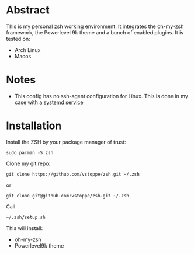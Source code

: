 # Abstract

This is my personal zsh working environment. It integrates the oh-my-zsh framework, the Powerlevel 9k theme and a bunch of enabled plugins. It is tested on:

- Arch Linux
- Macos

# Notes

- This config has no ssh-agent configuration for Linux. This is done in my case with a [systemd service](https://wiki.archlinux.org/index.php/SSH_keys#Start_ssh-agent_with_systemd_user)

# Installation

Install the ZSH by your package manager of trust:

  ``sudo pacman -S zsh``

Clone my git repo:

`git clone https://github.com/vstoppe/zsh.git ~/.zsh`

or

`git clone git@github.com:vstoppe/zsh.git ~/.zsh`

Call

`~/.zsh/setup.sh`

This will install:

- oh-my-zsh
- Powerlevel9k theme
